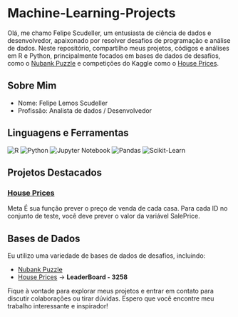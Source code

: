 # Machine-Learning-Projects

Olá, me chamo Felipe Scudeller, um entusiasta de ciência de dados e desenvolvedor, apaixonado por resolver desafios de programação e análise de dados. Neste repositório, compartilho meus projetos, códigos e análises em R e Python, principalmente focados em bases de dados de desafios, como o [Nubank Puzzle](https://github.com/fernandojunior/nubank-data-science-puzzle) e competições do Kaggle como o [House Prices](https://www.kaggle.com/competitions/house-prices-advanced-regression-techniques).

## Sobre Mim

- Nome: Felipe Lemos Scudeller
- Profissão: Analista de dados / Desenvolvedor

## Linguagens e Ferramentas

![R](https://img.shields.io/badge/R-276DC3?style=for-the-badge&logo=R&logoColor=white)
![Python](https://img.shields.io/badge/Python-3776AB?style=for-the-badge&logo=python&logoColor=white)
![Jupyter Notebook](https://img.shields.io/badge/Jupyter-Notebook-F37626?style=for-the-badge&logo=jupyter&logoColor=white)
![Pandas](https://img.shields.io/badge/Pandas-150458?style=for-the-badge&logo=pandas&logoColor=white)
![Scikit-Learn](https://img.shields.io/badge/Scikit--Learn-F7931E?style=for-the-badge&logo=scikit-learn&logoColor=white)

## Projetos Destacados

### [House Prices](https://www.kaggle.com/competitions/house-prices-advanced-regression-techniques)

Meta
É sua função prever o preço de venda de cada casa. Para cada ID no conjunto de teste, você deve prever o valor da variável SalePrice.

## Bases de Dados

Eu utilizo uma variedade de bases de dados de desafios, incluindo:

- [Nubank Puzzle](https://github.com/fernandojunior/nubank-data-science-puzzle)
- [House Prices](https://www.kaggle.com/competitions/house-prices-advanced-regression-techniques) -> **LeaderBoard - 3258**

Fique à vontade para explorar meus projetos e entrar em contato para discutir colaborações ou tirar dúvidas. Espero que você encontre meu trabalho interessante e inspirador! 

</details>
